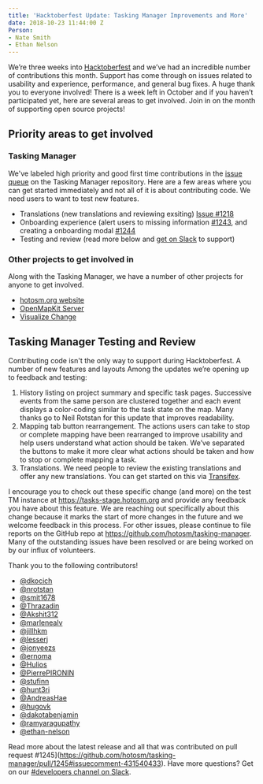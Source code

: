 ```yaml
---
title: 'Hacktoberfest Update: Tasking Manager Improvements and More'
date: 2018-10-23 11:44:00 Z
Person:
- Nate Smith
- Ethan Nelson
---
```


We’re three weeks into [Hacktoberfest](https://hacktoberfest.digitalocean.com/) and we’ve had an incredible number of contributions this month. Support has come through on issues related to usability and experience, performance, and general bug fixes. A huge thank you to everyone involved! There is a week left in October and if you haven’t participated yet, here are several areas to get involved. Join in on the month of supporting open source projects!

## Priority areas to get involved

### Tasking Manager
We've labeled high priority and good first time contributions in the [issue queue](https://github.com/hotosm/tasking-manager/issues?q=is%3Aissue+is%3Aopen+label%3AHacktoberfest) on the Tasking Manager repository. Here are a few areas where you can get started immediately and not all of it is about contributing code. We need users to want to test new features. 

* Translations (new translations and reviewing exsiting) [Issue #1218](https://github.com/hotosm/tasking-manager/issues/1218)
* Onboarding experience (alert users to missing information [#1243](https://github.com/hotosm/tasking-manager/issues/1243), and creating a onboarding modal [#1244](https://github.com/hotosm/tasking-manager/issues/1244)
* Testing and review (read more below and [get on Slack](http://slack.hotosm.org/) to support)

### Other projects to get involved in
Along with the Tasking Manager, we have a number of other projects for anyone to get involved. 

*  [hotosm.org website](https://github.com/hotosm/hotosm-website/issues?q=is%3Aissue+is%3Aopen+label%3AHacktoberfest)
*  [OpenMapKit Server](https://github.com/hotosm/OpenMapKitServer/issues?q=is%3Aissue+is%3Aopen+label%3Ahacktoberfest)
*  [Visualize Change](https://github.com/hotosm/visualize-change/issues?q=is%3Aissue+is%3Aopen+label%3AHacktoberfest)

## Tasking Manager Testing and Review

Contributing code isn't the only way to support during Hacktoberfest. A number of new features and layouts 
Among the updates we’re opening up to feedback and testing:

1. History listing on project summary and specific task pages. Successive events from the same person are clustered together and each event displays a color-coding similar to the task state on the map. Many thanks go to Neil Rotstan for this update that improves readability.
2. Mapping tab button rearrangement. The actions users can take to stop or complete mapping have been rearranged to improve usability and help users understand what action should be taken. We’ve separated the buttons to make it more clear what actions should be taken and how to stop or complete mapping a task.
3. Translations. We need people to review the existing translations and offer any new translations. You can get started on this via [Transifex](https://www.transifex.com/hotosm/tasking-manager-3/). 

I encourage you to check out these specific change (and more) on the test TM instance at https://tasks-stage.hotosm.org and provide any feedback you have about this feature. We are reaching out specifically about this change because it marks the start of more changes in the future and we welcome feedback in this process.
For other issues, please continue to file reports on the GitHub repo at https://github.com/hotosm/tasking-manager. Many of the outstanding issues have been resolved or are being worked on by our influx of volunteers.

Thank you to the following contributors! 

* [@dkocich](https://github.com/dkocich) 
* [@nrotstan](https://github.com/nrotstan) 
* [@smit1678](https://github.com/smit1678) 
* [@Thrazadin](https://github.com/Thrazadin) 
* [@Akshit312](https://github.com/Akshit312) 
* [@marlenealv](https://github.com/marlenealv) 
* [@jillhkm](https://github.com/jillhkm) 
* [@lesserj](https://github.com/lesserj) 
* [@jonyeezs](https://github.com/jonyeezs) 
* [@ernoma](https://github.com/ernoma) 
* [@Hulios](https://github.com/Hulios) 
* [@PierrePIRONIN](https://github.com/PierrePIRONIN) 
* [@stufinn](https://github.com/stufinn) 
* [@hunt3ri](https://github.com/hunt3ri) 
* [@AndreasHae](https://github.com/AndreasHae) 
* [@hugovk](https://github.com/hugovk) 
* [@dakotabenjamin](https://github.com/dakotabenjamin) 
* [@ramyaragupathy](https://github.com/ramyaragupathy) 
* [@ethan-nelson](https://github.com/ethan-nelson) 

Read more about the latest release and all that was contributed on pull request #1245](https://github.com/hotosm/tasking-manager/pull/1245#issuecomment-431540433). Have more questions? Get on our [#developers channel on Slack](http://slack.hotosm.org/).
